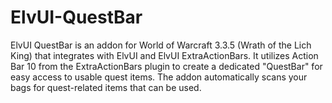 # ElvUI-QuestBar
ElvUI QuestBar is an addon for World of Warcraft 3.3.5 (Wrath of the Lich King) that integrates with ElvUI and ElvUI ExtraActionBars. It utilizes Action Bar 10 from the ExtraActionBars plugin to create a dedicated "QuestBar" for easy access to usable quest items. The addon automatically scans your bags for quest-related items that can be used.
